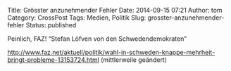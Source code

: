Title: Grösster anzunehmender Fehler
Date: 2014-09-15 07:21
Author: tom
Category: CrossPost
Tags: Medien, Politik
Slug: grosster-anzunehmender-fehler
Status: published

Peinlich, FAZ! “Stefan Löfven von den Schwedendemokraten”

<http://www.faz.net/aktuell/politik/wahl-in-schweden-knappe-mehrheit-bringt-probleme-13153724.html>
(mittlerweile geändert)

